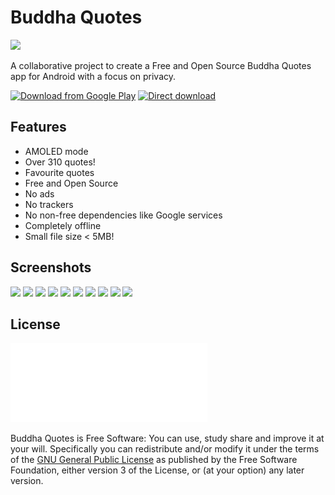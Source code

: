 # Buddha Quotes

![](https://gitlab.com/bandev/buddha-quotes/-/raw/master/app/src/main/res/mipmap-xxhdpi/ic_launcher_round.webp)

A collaborative project to create a Free and Open Source Buddha Quotes app for Android with a focus on privacy.

[<img src="https://play.google.com/intl/en_us/badges/images/generic/en_badge_web_generic.png" 
      alt="Download from Google Play"
            height="80">](https://play.google.com/store/apps/details?id=org.bandev.buddhaquotes)
[<img src="https://raw.githubusercontent.com/LibreShift/red-moon/master/art/direct-apk-download.png"
      alt="Direct download"
            height="80">](https://gitlab.com/bandev/buddha-quotes/-/releases)

## Features

- AMOLED mode
- Over 310 quotes!
- Favourite quotes
- Free and Open Source
- No ads
- No trackers
- No non-free dependencies like Google services
- Completely offline
- Small file size < 5MB!

## Screenshots

[<img src="Screenshots/Screenshot_20200810-170430.jpg" width=160>](Screenshots/Screenshot_20200810-170430.jpg)
[<img src="Screenshots/Screenshot_20200810-170440.jpg" width=160>](Screenshots/Screenshot_20200810-170440.jpg)
[<img src="Screenshots/Screenshot_20200810-170445.jpg" width=160>](Screenshots/Screenshot_20200810-170445.jpg)
[<img src="Screenshots/Screenshot_20200810-170434.jpg" width=160>](Screenshots/Screenshot_20200810-170434.jpg)
[<img src="Screenshots/Screenshot_20200810-170454.jpg" width=160>](Screenshots/Screenshot_20200810-170454.jpg)
[<img src="Screenshots/Screenshot_20200810-170506.jpg" width=160>](Screenshots/Screenshot_20200810-170506.jpg)
[<img src="Screenshots/Screenshot_20200810-170511.jpg" width=160>](Screenshots/Screenshot_20200810-170511.jpg)
[<img src="Screenshots/Screenshot_20200810-170514.jpg" width=160>](Screenshots/Screenshot_20200810-170514.jpg)
[<img src="Screenshots/Screenshot_20200810-170501.jpg" width=160>](Screenshots/Screenshot_20200810-170501.jpg)
[<img src="Screenshots/Screenshot_20200810-170503.jpg" width=160>](Screenshots/Screenshot_20200810-170503.jpg)

## License
[![GNU GPLv3 Image](Screenshots/gpl-v3-logo.svg)](http://www.gnu.org/licenses/gpl-3.0.en.html)  

Buddha Quotes is Free Software: You can use, study share and improve it at your will. Specifically you can redistribute and/or modify it under the terms of the [GNU General Public License](https://www.gnu.org/licenses/gpl.html) as published by the Free Software Foundation, either version 3 of the License, or (at your option) any later version.  
